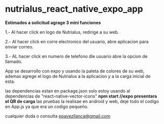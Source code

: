 # nutrialus_react_native_expo_app
**Estimados a solicitud agrage 3 mini funciones**

1.- Al hacer click en logo de Nutrialus, redirige a su web.

2.- Al hacer click en corre electronico del usuario, abre aplicacion para enviar correo.

3.- AL hacer click en numero de telefono dle usuario abre la opcion de llamado.

App se desarrollo con expo y usando la paleta de colores de su web, ademas agrege el logo de Nutrialus a la aplicacion y a la carga inicial de esta.

las dependencias estan en package.json solo estoy usando al dependencias de "react-native-vector-icons"
**npm start  //expo presentara el QR de carga**
las pruebas la realisae en android y web, deje todo el codigo en App.js ya que era un codigo pequeño.

cualquier duda o consulta epavezllanca@gmail.com

